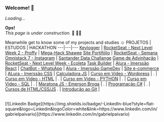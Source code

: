 ### Welcome! :vulcan_salute:

_Loading..._

**Ops!** <br>
_This page is under construction._ :construction_worker: :construction_worker_woman:

Meanwhile get to know some of my projects and studies :relaxed:
PROJETOS | ESTUDOS | HACKATHON
---|---|---
[Keylogger](https://github.com/GabrielRioo/Keylogger) | [RocketSeat - Next Level Week 2 - Proffy](https://github.com/GabrielRioo/next-level-week-2-proffy) | [Mega-Hack Shawee](https://github.com/GabrielRioo/MEGA-HACK)
[Site Portifólio](https://github.com/GabrielRioo/Site_Portifolio) | [RocketSeat - Semana Omnistack 7 - Instagram](https://github.com/GabrielRioo/omnistack-7-instagram) | [Santander Data Challange](https://github.com/GabrielRioo/SantanderDataChallenge)
[Game de Advinhação](https://github.com/GabrielRioo/JavaScript_Learning/tree/master/GuessWhatGame) | [RocketSeat - Next Level Week - Ecoleta](https://github.com/GabrielRioo/next-level-week-ecoleta)
[Task Builder](https://github.com/GabrielRioo/TaskBuilder) | [Alura - Imerssão React](https://github.com/GabrielRioo/ImersaoReact) |
[ChatBot - WhatsApp](https://github.com/GabrielRioo/ChatBot_wpp) | [Alura - Imerssão GameDev](https://github.com/GabrielRioo/ImersaoGameDev) | 
[Site e-commerce](https://github.com/GabrielRioo/Site_Arte_Luz) | [ALura - Imerssão CSS](https://github.com/GabrielRioo/ImersaoCSS) |
[Calculadora JS](https://github.com/GabrielRioo/JavaScript_Learning/tree/master/calculadora) | [Curso em Video - Wordpress](https://github.com/GabrielRioo/Curso_em_Video/tree/master/Curso_Wordpress) | 
. | [Curso em Video - HTML](https://github.com/GabrielRioo/Curso_em_Video/tree/master/Curso_HTML) |
. | [Curso em Video - PYTHON](https://github.com/GabrielRioo/Curso_em_Video/tree/master/Curso_Python) |
. | [Curso em Video - SQL](https://github.com/GabrielRioo/Curso_em_Video/tree/master/Curso_SQL) |
. | [Maratona JS - Emerson Broga](https://github.com/GabrielRioo/MaratonaJS) |
. | [Programação C#](https://github.com/GabrielRioo/Cursos_Diversos/tree/master/Programacao/C%23) |
. | [Cursos de HTML/CSS/JS](https://github.com/GabrielRioo/Cursos_Diversos/tree/master/HTML_CSS_JavaScript)
. | [Introdução ao Git](https://github.com/GabrielRioo/introduction-git) |

<br>
[![Linkedin Badge](https://img.shields.io/badge/-LinkedIn-blue?style=flat-square&logo=Linkedin&logoColor=white&link=https://www.linkedin.com/in/gabrielpaivario)](https://www.linkedin.com/in/gabrielpaivario)

<!--
**GabrielRioo/gabrielrioo** is a ✨ _special_ ✨ repository because its `README.md` (this file) appears on your GitHub profile.

Here are some ideas to get you started:

- 🔭 I’m currently working on ...
- 🌱 I’m currently learning ...
- 👯 I’m looking to collaborate on ...
- 🤔 I’m looking for help with ...
- 💬 Ask me about ...
- 📫 How to reach me: ...
- 😄 Pronouns: ...
- ⚡ Fun fact: ...
-->
